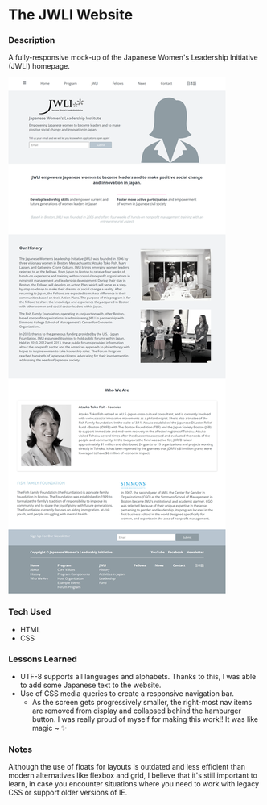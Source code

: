 # The JWLI Website

### Description
A fully-responsive mock-up of the Japanese Women's Leadership Initiative (JWLI) homepage.

<img src="jwli.png" alt="preview of my jwli website">

### Tech Used
- HTML
- CSS

### Lessons Learned
- UTF-8 supports all languages and alphabets. Thanks to this, I was able to add some Japanese text to the website.
- Use of CSS media queries to create a responsive navigation bar.
    - As the screen gets progressively smaller, the right-most nav items are removed from display and collapsed behind the hamburger button. I was really proud of myself for making this work!! It was like magic ~ ✨

### Notes
Although the use of floats for layouts is outdated and less efficient than modern alternatives like flexbox and grid, I believe that it's still important to learn, in case you encounter situations where you need to work with legacy CSS or support older versions of IE.